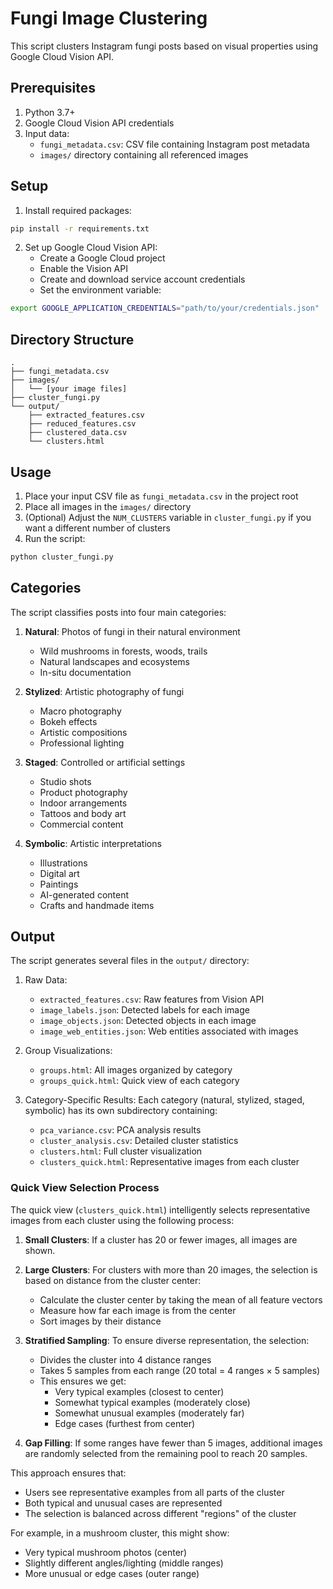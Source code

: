 # Fungi Image Clustering

This script clusters Instagram fungi posts based on visual properties using Google Cloud Vision API.

## Prerequisites

1. Python 3.7+
2. Google Cloud Vision API credentials
3. Input data:
   - `fungi_metadata.csv`: CSV file containing Instagram post metadata
   - `images/` directory containing all referenced images

## Setup

1. Install required packages:
```bash
pip install -r requirements.txt
```

2. Set up Google Cloud Vision API:
   - Create a Google Cloud project
   - Enable the Vision API
   - Create and download service account credentials
   - Set the environment variable:
```bash
export GOOGLE_APPLICATION_CREDENTIALS="path/to/your/credentials.json"
```

## Directory Structure
```
.
├── fungi_metadata.csv
├── images/
│   └── [your image files]
├── cluster_fungi.py
└── output/
    ├── extracted_features.csv
    ├── reduced_features.csv
    ├── clustered_data.csv
    └── clusters.html
```

## Usage

1. Place your input CSV file as `fungi_metadata.csv` in the project root
2. Place all images in the `images/` directory
3. (Optional) Adjust the `NUM_CLUSTERS` variable in `cluster_fungi.py` if you want a different number of clusters
4. Run the script:
```bash
python cluster_fungi.py
```

## Categories

The script classifies posts into four main categories:

1. **Natural**: Photos of fungi in their natural environment
   - Wild mushrooms in forests, woods, trails
   - Natural landscapes and ecosystems
   - In-situ documentation

2. **Stylized**: Artistic photography of fungi
   - Macro photography
   - Bokeh effects
   - Artistic compositions
   - Professional lighting

3. **Staged**: Controlled or artificial settings
   - Studio shots
   - Product photography
   - Indoor arrangements
   - Tattoos and body art
   - Commercial content

4. **Symbolic**: Artistic interpretations
   - Illustrations
   - Digital art
   - Paintings
   - AI-generated content
   - Crafts and handmade items

## Output

The script generates several files in the `output/` directory:

1. Raw Data:
   - `extracted_features.csv`: Raw features from Vision API
   - `image_labels.json`: Detected labels for each image
   - `image_objects.json`: Detected objects in each image
   - `image_web_entities.json`: Web entities associated with images

2. Group Visualizations:
   - `groups.html`: All images organized by category
   - `groups_quick.html`: Quick view of each category

3. Category-Specific Results:
   Each category (natural, stylized, staged, symbolic) has its own subdirectory containing:
   - `pca_variance.csv`: PCA analysis results
   - `cluster_analysis.csv`: Detailed cluster statistics
   - `clusters.html`: Full cluster visualization
   - `clusters_quick.html`: Representative images from each cluster

### Quick View Selection Process

The quick view (`clusters_quick.html`) intelligently selects representative images from each cluster using the following process:

1. **Small Clusters**: If a cluster has 20 or fewer images, all images are shown.

2. **Large Clusters**: For clusters with more than 20 images, the selection is based on distance from the cluster center:
   - Calculate the cluster center by taking the mean of all feature vectors
   - Measure how far each image is from the center
   - Sort images by their distance

3. **Stratified Sampling**: To ensure diverse representation, the selection:
   - Divides the cluster into 4 distance ranges
   - Takes 5 samples from each range (20 total = 4 ranges × 5 samples)
   - This ensures we get:
     - Very typical examples (closest to center)
     - Somewhat typical examples (moderately close)
     - Somewhat unusual examples (moderately far)
     - Edge cases (furthest from center)

4. **Gap Filling**: If some ranges have fewer than 5 images, additional images are randomly selected from the remaining pool to reach 20 samples.

This approach ensures that:
- Users see representative examples from all parts of the cluster
- Both typical and unusual cases are represented
- The selection is balanced across different "regions" of the cluster

For example, in a mushroom cluster, this might show:
- Very typical mushroom photos (center)
- Slightly different angles/lighting (middle ranges)
- More unusual or edge cases (outer range)
